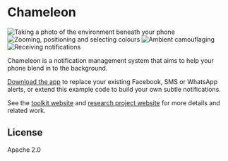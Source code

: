 # Chameleon
![Taking a photo of the environment beneath your phone](https://lh3.googleusercontent.com/9VFgAy5DDZzSOcj1w2KeP-TCZVLXFjjkwoZ0I5sRoii3Ms46IYnPBGVKJQ7einXTL-g=s383 "Taking a photo of the environment beneath your phone
") ![Zooming, positioning and selecting colours](https://lh3.googleusercontent.com/3T-lphyybPms8Br7o78hhj_0kv0gybK8wq6h2HgiC5TMohdf3kEZk43gGOIKz-wdWw=s383 "Zooming, positioning and selecting colours
") ![Ambient camouflaging](https://lh3.googleusercontent.com/15wy97bKHPfLFP2T9xllii5v8SwLLvE67BZZ5dpgjfZx4TWBZ_hmIcfkaTa1Z4zYtW0=s383 "Ambient camouflaging")
![Receiving notifications](https://lh3.googleusercontent.com/NaffCJ9aqMCAHvfFqieBE5EZuGQJKRJS7DD5GJHhiTtbOy6XTv-MPyCsdEWzfHGwU-s=s383
 "Receiving notifications")

Chameleon is a notification management system that aims to help your phone blend in to the background.

[Download the app](https://play.google.com/store/apps/details?id=ac.robinson.chameleonnotifier) to replace your existing Facebook, SMS or WhatsApp alerts, or extend this example code to build your own subtle notifications.

See the [toolkit website](http://digitalinclusiontoolkit.org/) and [research project website](http://www.reshapingthefuture.org/) for more details and related work.

## License
Apache 2.0
